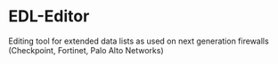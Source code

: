 # EDL-Editor
Editing tool for extended data lists as used on next generation firewalls (Checkpoint, Fortinet, Palo Alto Networks)
